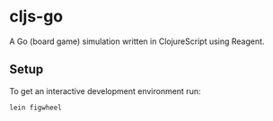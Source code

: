 # cljs-go

A Go (board game) simulation written in ClojureScript using Reagent.

## Setup

To get an interactive development environment run:

    lein figwheel
